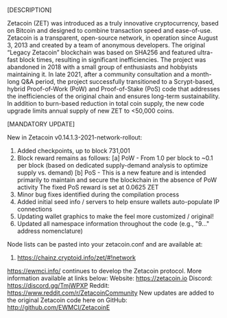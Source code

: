 [DESCRIPTION]		 

Zetacoin (ZET) was introduced as a truly innovative cryptocurrency, based on Bitcoin and designed to combine transaction speed and ease-of-use. Zetacoin is a transparent, open-source network, in operation since August 3, 2013 and created by a team of anonymous developers. The original “Legacy Zetacoin” blockchain was based on SHA256 and featured ultra-fast block times, resulting in significant inefficiencies. The project was abandoned in 2018 with a small group of enthusiasts and hobbyists maintaining it. In late 2021, after a community consultation and a month-long Q&A period, the project successfully transitioned to a Scrypt-based, hybrid Proof-of-Work (PoW) and Proof-of-Stake (PoS) code that addresses the inefficiencies of the original chain and ensures long-term sustainability. In addition to burn-based reduction in total coin supply, the new code upgrade limits annual supply of new ZET to <50,000 coins.

[MANDATORY UPDATE]

New in Zetacoin v0.14.1.3-2021-network-rollout:
1) Added checkpoints, up to block 731,001
2) Block reward remains as follows:
        [a] PoW - From 1.0 per block to ~0.1 per block (based on dedicated supply-demand analysis to optimize supply vs. demand)
        [b] PoS - This is a new feature and is intended primarily to maintain and secure the blockchain in the absence of PoW activity
            The fixed PoS reward is set at 0.0625 ZET 
3) Minor bug fixes identified during the compilation process
4) Added initial seed info / servers to help ensure wallets auto-populate IP connections
5) Updating wallet graphics to make the feel more customized / original!
6) Updated all namespace information throughout the code (e.g., "9..." address nomenclature)

Node lists can be pasted into your zetacoin.conf and are available at:
1) https://chainz.cryptoid.info/zet/#!network

https://ewmci.info/ continues to develop the Zetacoin protocol. More information available at links below:
Website: https://zetacoin.io 
Discord: https://discord.gg/TmjWPXP
Reddit: https://www.reddit.com/r/ZetacoinCommunity
New updates are added to the original Zetacoin code here on GitHub:  http://github.com/EWMCI/ZetacoinE
